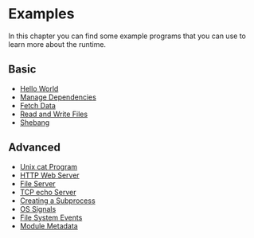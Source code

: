 # Examples

In this chapter you can find some example programs that you can use to learn
more about the runtime.

## Basic

- [Hello World](./examples/hello_world.md)
- [Manage Dependencies](./examples/manage_dependencies.md)
- [Fetch Data](./examples/fetch_data.md)
- [Read and Write Files](./examples/read_write_files.md)
- [Shebang](./examples/shebang.md)

## Advanced

- [Unix cat Program](./examples/unix_cat.md)
- [HTTP Web Server](./examples/http_server.md)
- [File Server](./examples/file_server.md)
- [TCP echo Server](./examples/tcp_echo.md)
- [Creating a Subprocess](./examples/subprocess.md)
- [OS Signals](./examples/os_signals.md)
- [File System Events](./examples/file_system_events.md)
- [Module Metadata](./examples/module_metadata.md)
